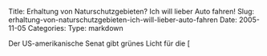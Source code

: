 Title: Erhaltung von Naturschutzgebieten? Ich will lieber Auto fahren!
Slug: erhaltung-von-naturschutzgebieten-ich-will-lieber-auto-fahren
Date: 2005-11-05
Categories:
Type: markdown

Der US-amerikanische Senat gibt grünes Licht für die [
